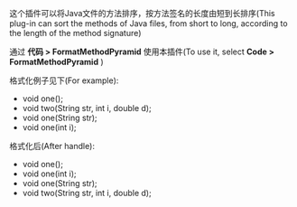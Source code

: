 <p>这个插件可以将Java文件的方法排序，按方法签名的长度由短到长排序(This plug-in can sort the methods of Java files, from short to long, according to the length of the method signature)</p>
<p>通过 <b>代码 > FormatMethodPyramid</b> 使用本插件(To use it, select <b>Code > FormatMethodPyramid</b> )</p>

<p>格式化例子见下(For example):</p>
<ul>
    <li>void one();</li>
    <li>void two(String str, int i, double d);</li>
    <li>void one(String str);</li>
    <li>void one(int i);</li>
</ul>

<p>格式化后(After handle):</p>
<ul>
    <li>void one();</li>
    <li>void one(int i);</li>
    <li>void one(String str);</li>
    <li>void two(String str, int i, double d);</li>
</ul>